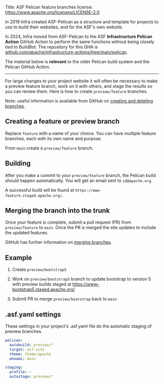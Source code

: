 Title: ASF Pelican feature branches
license: https://www.apache.org/licenses/LICENSE-2.0

In 2019 Infra created ASF-Pelican as a structure and template for projects to use to build their websites, and for the ASF's own website.

In 2024, Infra moved from ASF-Pelican to the ASF **Infrastructure Pelican Action** GitHub Action to perform the same functions without being closely tied to BuildBot. The repository for this GHA is <a href="https://github.com/apache/infrastructure-actions/tree/main/pelican" target="_blank">github.com/apache/infrastructure-actions/tree/main/pelican</a>.

The material below is **relevant** to the older Pelican build system and the Pelican GitHub Action.

<hr/>

For large changes to your project website it will often be necessary to make a preview feature branch, work on it with others, and stage the results so you can review them. Here is how to create `preview/feature` branches.

Note: useful information is available from GitHub on <a href="https://docs.github.com/en/github/collaborating-with-issues-and-pull-requests/creating-and-deleting-branches-within-your-repository#creating-a-branch" target="_blank">creating and deleting branches</a>.

## Creating a feature or preview branch

Replace `feature` with a name of your choice. You can have multiple feature branches, each with its own name and purpose.

From `main` create a `preview/feature` branch.

## Building

After you make a commit to your `preview/feature` branch, the Pelican build should happen automatically. You will get an email sent to `id@apache.org`.

A successful build will be found at `https://www-feature.staged.apache.org/`.

## Merging the branch into the trunk

Once your feature is complete, submit a pull request (PR) from `preview/feature` to `main`. Once the PR is merged the site updates to include the updated features.

GitHub has further information on <a href="https://docs.github.com/en/github/collaborating-with-issues-and-pull-requests/creating-a-pull-request#creating-the-pull-request" target="_blank">merging branches</a>. 

## Example

1. Create `preview/bootstrap5`

2. Work on `preview/bootstrap5` branch to update bootstrap to version 5 with preview builds staged at https://www-bootstrap5.staged.apache.org/

3. Submit PR to merge `preview/bootstrap` back to `main`

## .asf.yaml settings

These settings in your project's .asf.yaml file do the automatic staging of preview branches.

```yaml
pelican:
  autobuild: preview/*
  target: asf-site
  theme: theme/apache
  whoami: main

staging:
  profile: ~
  autostage: preview/*
```

